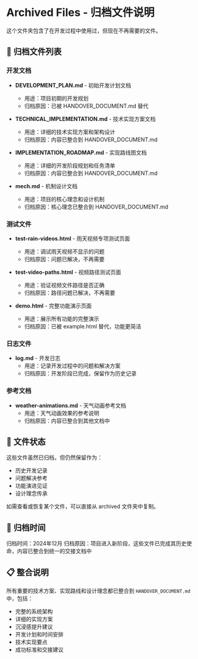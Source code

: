 # Archived Files - 归档文件说明

这个文件夹包含了在开发过程中使用过，但现在不再需要的文件。

## 📁 归档文件列表

### 开发文档
- **DEVELOPMENT_PLAN.md** - 初始开发计划文档
  - 用途：项目初期的开发规划
  - 归档原因：已被 HANDOVER_DOCUMENT.md 替代

- **TECHNICAL_IMPLEMENTATION.md** - 技术实现方案文档
  - 用途：详细的技术实现方案和架构设计
  - 归档原因：内容已整合到 HANDOVER_DOCUMENT.md

- **IMPLEMENTATION_ROADMAP.md** - 实现路线图文档
  - 用途：详细的开发阶段规划和任务清单
  - 归档原因：内容已整合到 HANDOVER_DOCUMENT.md

- **mech.md** - 机制设计文档
  - 用途：项目的核心理念和设计机制
  - 归档原因：核心理念已整合到 HANDOVER_DOCUMENT.md

### 测试文件
- **test-rain-videos.html** - 雨天视频专项测试页面
  - 用途：调试雨天视频不显示的问题
  - 归档原因：问题已解决，不再需要

- **test-video-paths.html** - 视频路径测试页面
  - 用途：验证视频文件路径是否正确
  - 归档原因：路径问题已解决，不再需要

- **demo.html** - 完整功能演示页面
  - 用途：展示所有功能的完整演示
  - 归档原因：已被 example.html 替代，功能更简洁

### 日志文件
- **log.md** - 开发日志
  - 用途：记录开发过程中的问题和解决方案
  - 归档原因：开发阶段已完成，保留作为历史记录

### 参考文档
- **weather-animations.md** - 天气动画参考文档
  - 用途：天气动画效果的参考说明
  - 归档原因：内容已整合到其他文档中

## 🔄 文件状态

这些文件虽然已归档，但仍然保留作为：
- 历史开发记录
- 问题解决参考
- 功能演进见证
- 设计理念传承

如需查看或恢复某个文件，可以直接从 archived 文件夹中复制。

## 📝 归档时间

归档时间：2024年12月
归档原因：项目进入新阶段，这些文件已完成其历史使命，内容已整合到统一的交接文档中

## 📋 整合说明

所有重要的技术方案、实现路线和设计理念都已整合到 `HANDOVER_DOCUMENT.md` 中，包括：
- 完整的系统架构
- 详细的实现方案
- 沉浸感提升建议
- 开发计划和时间安排
- 技术实现要点
- 成功标准和交接建议
